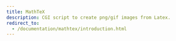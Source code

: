 ```yaml
---
title: MathTeX
description: CGI script to create png/gif images from Latex.
redirect_to:
  - /documentation/mathtex/introduction.html
---
```

